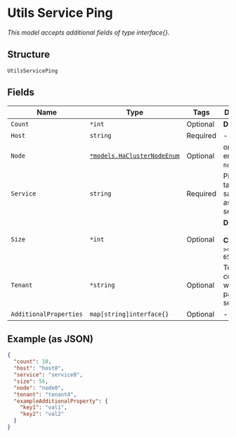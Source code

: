 
# Utils Service Ping

*This model accepts additional fields of type interface{}.*

## Structure

`UtilsServicePing`

## Fields

| Name | Type | Tags | Description |
|  --- | --- | --- | --- |
| `Count` | `*int` | Optional | **Default**: `10` |
| `Host` | `string` | Required | - |
| `Node` | [`*models.HaClusterNodeEnum`](../../doc/models/ha-cluster-node-enum.md) | Optional | only for HA. enum: `node0`, `node1` |
| `Service` | `string` | Required | Ping packet takes the same path as the service |
| `Size` | `*int` | Optional | **Default**: `56`<br><br>**Constraints**: `>= 56`, `<= 65535` |
| `Tenant` | `*string` | Optional | Tenant context in which the packet is sent |
| `AdditionalProperties` | `map[string]interface{}` | Optional | - |

## Example (as JSON)

```json
{
  "count": 10,
  "host": "host0",
  "service": "service8",
  "size": 56,
  "node": "node0",
  "tenant": "tenant4",
  "exampleAdditionalProperty": {
    "key1": "val1",
    "key2": "val2"
  }
}
```

